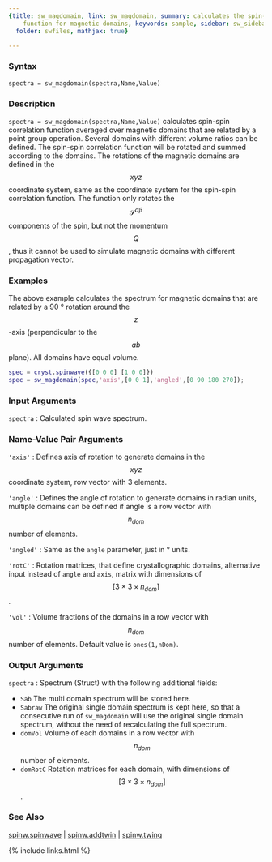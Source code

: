 ```yaml
---
{title: sw_magdomain, link: sw_magdomain, summary: calculates the spin-spin correlation
    function for magnetic domains, keywords: sample, sidebar: sw_sidebar, permalink: sw_magdomain,
  folder: swfiles, mathjax: true}

---
```

  
### Syntax
  
`spectra = sw_magdomain(spectra,Name,Value)`
  
### Description
  
`spectra = sw_magdomain(spectra,Name,Value)` calculates spin-spin
correlation function averaged over magnetic domains that are related by a
point group operation. Several domains with different volume ratios can
be defined. The spin-spin correlation function will be rotated and summed
according to the domains. The rotations of the magnetic domains are
defined in the $$xyz$$ coordinate system, same as the coordinate system for
the spin-spin correlation function. The function only rotates the
$$\mathcal{S}^{\alpha\beta}$$ components of the spin, but not the momentum
$$Q$$, thus it cannot be used to simulate magnetic domains with different
propagation vector.
  
### Examples
  
The above example calculates the spectrum for magnetic domains that are
related by a 90 ° rotation around the $$z$$-axis (perpendicular to the
$$ab$$ plane). All domains have equal volume.
  
```matlab
spec = cryst.spinwave({[0 0 0] [1 0 0]})
spec = sw_magdomain(spec,'axis',[0 0 1],'angled',[0 90 180 270]);
```
  
### Input Arguments
  
`spectra`
: Calculated spin wave spectrum.
  
### Name-Value Pair Arguments
  
`'axis'`
: Defines axis of rotation to generate domains in the $$xyz$$
  coordinate system, row vector with 3 elements.
  
`'angle'`
: Defines the angle of rotation to generate domains in radian
  units, multiple domains can be defined if angle is a
  row vector with $$n_{dom}$$ number of elements.
  
`'angled'`
: Same as the `angle` parameter, just in ° units.
  
`'rotC'`
: Rotation matrices, that define crystallographic domains, alternative
  input instead of `angle` and `axis`, matrix with dimensions of
  $$[3\times 3\times n_{dom}]$$.
  
`'vol'`
: Volume fractions of the domains in a row vector with $$n_{dom}$$ number of
  elements. Default value is `ones(1,nDom)`.
  
### Output Arguments
  
`spectra`
: Spectrum (Struct) with the following additional fields:
  * `Sab`     The multi domain spectrum will be stored here.
  * `Sabraw`  The original single domain spectrum is kept here, so that a
              consecutive run of `sw_magdomain` will use the original single
              domain spectrum, without the need of recalculating the full
              spectrum.
  * `domVol`  Volume of each domains in a row vector with $$n_{dom}$$
              number of elements.
  * `domRotC` Rotation matrices for each domain, with dimensions of
              $$[3\times 3\times n_{dom}]$$.
  
### See Also
  
[spinw.spinwave](spinw_spinwave) \| [spinw.addtwin](spinw_addtwin) \| [spinw.twinq](spinw_twinq)
 

{% include links.html %}
